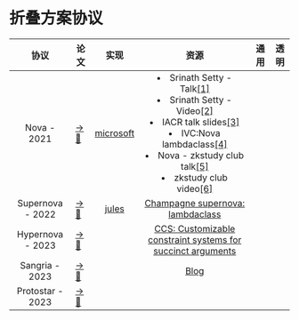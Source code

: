 # 折叠方案协议

|协议|论文|实现|资源|通用|透明|
|:---:|---|:---:|:---:|:---:|:---:|
Nova - 2021|[→📝](https://eprint.iacr.org/2021/370.pdf)|[microsoft](https://github.com/microsoft/Nova)|</li><li>Srinath Setty - Talk[[1]](https://drive.google.com/file/d/1aLQeB_ca9k7NrWRHY00QauZIe7hmt6_u/view?pli=1)</li><li>Srinath Setty - Video[[2]](https://www.youtube.com/watch?v=mY-LWXKsBLc)</li><li>IACR talk slides[[3]](https://iacr.org/submit/files/slides/2022/crypto/crypto2022/334/slides.pdf)</li><li>IVC:Nova lambdaclass[[4]](https://www.notamonadtutorial.com/incrementally-verifiable-computation-nova/)</li><li>Nova - zkstudy club talk[[5]](https://drive.google.com/file/d/1pIPoRUcMvhsoSWLami5T1KHc5oqkUAZH/view)</li><li>zkstudy club video[[6]](https://www.youtube.com/watch?v=ilrvqajkrYY)
Supernova - 2022|[→📝](https://eprint.iacr.org/2022/1758)|[jules](https://github.com/jules/supernova)|[Champagne supernova: lambdaclass](https://www.notamonadtutorial.com/periodic-constraints-and-recursion-in-zk-starks/)
Hypernova - 2023|[→📝](https://eprint.iacr.org/2023/573)| |[CCS: Customizable constraint systems for succinct arguments](https://eprint.iacr.org/2023/552)
Sangria - 2023|[→📝](https://github.com/geometryresearch/technical_notes/blob/main/sangria_folding_plonk.pdf)| |[Blog](https://geometryresearch.xyz/notebook/sangria-a-folding-scheme-for-plonk)
Protostar - 2023|[→📝](https://eprint.iacr.org/2023/620)|
